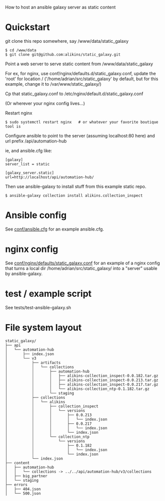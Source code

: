 How to host an ansible galaxy server as static content

Quickstart
==========

git clone this repo somewhere, say /www/data/static\_galaxy

```
$ cd /www/data
$ git clone git@github.com:alikins/static_galaxy.git
```

Point a web server to serve static content from
/www/data/static\_galaxy

For ex, for nginx, use conf/nginx/defaults.d/static\_galaxy.conf,
update the 'root' for location / ('/home/adrian/src/static\_galaxy'
by default, but for this example, change it to /var/www/static\_galaxy/)

Cp that static\_galaxy.conf to /etc/nginx/default.d/static\_galaxy.conf

(Or wherever your nginx config lives...)

Restart nginx

```
$ sudo systemctl restart nginx   # or whatever your favorite boutique tool is
```

Configure ansible to point to the server (assuming localhost:80 here) and
url prefix /api/automation-hub

ie, and ansible.cfg like:

```
[galaxy]
server_list = static

[galaxy_server.static]
url=http://localhost/api/automation-hub/
```

Then use ansible-galaxy to install stuff from this example static
repo.

```
$ ansible-galaxy collection install alikins.collection_inspect
```

Ansible config
==============
See <a href="blob/master/conf/ansible.cfg">conf/ansible.cfg</a> for an
example ansible.cfg.


nginx config
============

See <a href="blob/master/conf/nginx/defaults.d/static_galaxy.conf">conf/nginx/defaults/static_galaxy.conf</a>
for an example of a nginx config that turns a local dir /home/adrian/src/static\_galaxy/
into a "server" usable by ansible-galaxy.


test / example script
=====================

See tests/test-ansible-galaxy.sh


File system layout
==================

```
static_galaxy/
├── api
│   └── automation-hub
│       ├── index.json
│       └── v3
│           ├── artifacts
│           │   └── collections
│           │       ├── automation-hub
│           │       │   ├── alikins-collection_inspect-0.0.182.tar.gz
│           │       │   ├── alikins-collection_inspect-0.0.213.tar.gz
│           │       │   ├── alikins-collection_inspect-0.0.217.tar.gz
│           │       │   └── alikins-collection_ntp-0.1.182.tar.gz
│           │       └── staging
│           ├── collections
│           │   └── alikins
│           │       ├── collection_inspect
│           │       │   └── versions
│           │       │       ├── 0.0.213
│           │       │       │   └── index.json
│           │       │       ├── 0.0.217
│           │       │       │   └── index.json
│           │       │       └── index.json
│           │       └── collection_ntp
│           │           └── versions
│           │               ├── 0.1.182
│           │               │   └── index.json
│           │               └── index.json
│           └── index.json
├── content
│   ├── automation-hub
│   │   └── collections -> ../../api/automation-hub/v3/collections
│   ├── big_partner
│   └── staging
├── errors
│   ├── 404.json
│   └── 500.json
```
